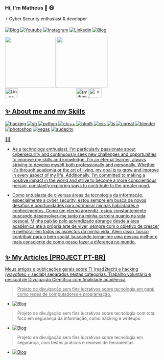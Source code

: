### Hi, I'm Matheus 👋 😄

 ⚡  Cyber Security enthusiast & developer 
 
[![Blog](https://img.shields.io/website?label=github+pages&style=for-the-badge&url=https://matheuslaidler.github.io/)](https://matheuslaidler.github.io/)
[![Youtube](https://img.shields.io/badge/YouTube-FF0000?style=for-the-badge&logo=youtube&logoColor=white)](https://youtube.com/@matheuslaidler)
[![Instagram](https://img.shields.io/badge/Instagram-E4405F?style=for-the-badge&logo=instagram&logoColor=white)](https://instagram.com/matheuslaidler)
[![Linkedin](https://img.shields.io/badge/-LinkedIn-%230077B5?style=for-the-badge&logo=linkedin&logoColor=white)](https://www.linkedin.com/in/laidlervidal)
[![Blog](https://img.shields.io/website?label=gitbook+Articles&style=for-the-badge&url=https://matheuslaidler.gitbook.io/home/)](https://matheuslaidler.gitbook.io/)
  
<div align="left">
  <a href="https://github.com/matheuslaidler">
  <img height="165em" src="https://github-readme-stats.vercel.app/api?username=matheuslaidler&show_icons=true&theme=dracula&include_all_commits=true&count_private=true"/>
  <img height="165em" src="https://github-readme-stats.vercel.app/api/top-langs/?username=matheuslaidler&layout=compact&langs_count=7&theme=dracula"/>
</div>
<div align="center">
  <img align="left" alt="Linux" height="30" width="40" src="https://cdn.jsdelivr.net/gh/devicons/devicon/icons/linux/linux-original.svg">
  <img alt="python" height="30" width="40" src="https://cdn.jsdelivr.net/gh/devicons/devicon/icons/python/python-original.svg">
  <img alt="c" height="30" width="40" src="https://cdn.jsdelivr.net/gh/devicons/devicon/icons/c/c-original.svg">
 </div>
 
## ✨ About me and my Skills 

<div style="display: inline_block">
  <img align="center" alt="hacking" src="https://img.shields.io/badge/<>-hacking-43E3FD?style=for-the-badge&logoColor=black" />
  <img align="center" alt="sh" src="https://img.shields.io/badge/shell_script-28bf94?style=for-the-badge&logo=linux&logoColor=white" />
  <img align="center" alt="python" src="https://img.shields.io/badge/Python-20232A?style=for-the-badge&logo=python&logoColor=61DAFB" />
  <img align="center" alt="c/c++" src="https://img.shields.io/badge/C/C++-2864bf?style=for-the-badge&logo=c&logoColor=white" />
  <img align="center" alt="html5" src="https://img.shields.io/badge/HTML-E34F26?style=for-the-badge&logo=html5&logoColor=white" />
  <img align="center" alt="css" src="https://img.shields.io/badge/CSS-1572B6?style=for-the-badge&logo=css3&logoColor=white" />
  <img align="center" alt="js" src="https://img.shields.io/badge/JavaScript-F7DF1E?style=for-the-badge&logo=javascript&logoColor=black" />
  <img align="center" alt="unreal" src="https://img.shields.io/badge/Unreal-282d38?style=for-the-badge&logo=unrealengine&logoColor=61DAFB" />
  <img align="center" alt="blender" src="https://img.shields.io/badge/Blender-303542?style=for-the-badge&logo=blender&logoColor=c8fb61" />
 <img align="center" alt="photoshop" src="https://img.shields.io/badge/Photoshop-282d38?style=for-the-badge&logo=adobe&logoColor=61DAFB" />
 <img align="center" alt="vegas" src="https://img.shields.io/badge/Vegas_Pro-282A38?style=for-the-badge&logo=sony&logoColor=61DAFB" />
 <img align="center" alt="audacity" src="https://img.shields.io/badge/Audacity-282A28?style=for-the-badge&logo=audacity&logoColor=61DAFB" />
  
</div><br/>   👯🌱  
 
  - As a technology enthusiast, I'm particularly passionate about cybersecurity and continuously seek new challenges and opportunities to improve my skills and knowledge. I'm an eternal learner, always striving to develop myself both professionally and personally. Whether it's through academia or the art of living, my goal is to grow and improve in every aspect of my life. Additionally, I'm committed to making a positive impact in the world and strive to become a more conscientious person, constantly exploring ways to contribute to the greater good.
 
  - Como entusiasta de diversas áreas da tecnologia da informação, especialmente a cyber security, estou sempre em busca de novos desafios e oportunidades para aprimorar minhas habilidades e conhecimentos. Como um eterno aprendiz, estou constantemente buscando desenvolver-me tanto na minha carreira quanto na vida pessoal. Minha paixão pelo aprendizado abrange desde a área acadêmica até a própria arte de viver, sempre com o objetivo de crescer e melhorar em todos os aspectos da minha vida. Além disso, busco contribuir para o bem social, buscando tornar-me uma pessoa melhor e mais consciente de como posso fazer a diferença no mundo.

 ## ✨ My Articles [PROJECT PT-BR]
 
 Meus artigos e publicações gerais sobre TI (read2tech) e hacking (wayofsec + seclab) separados nestas categorias.
 Trabalho voluntário e pessoal de Divulgação Científica com finalidade acadêmica
  
 > Projeto de divulgação sem fins lucrativos sobre tecnologia em geral, como redes de computadores e programação.
 -  [![Blog](https://img.shields.io/website?label=Road2Tech&style=for-the-badge&url=https://matheuslaidler.gitbook.io/)](https://matheuslaidler.gitbook.io/road2tech)

 > Projeto de divulgação sem fins lucrativos sobre tecnologia com total foco em segurança da informação, como hacking e writeups.
 -  [![Blog](https://img.shields.io/website?label=WayOfSec&style=for-the-badge&url=https://matheuslaidler.gitbook.io/)](https://matheuslaidler.gitbook.io/wayofsec)

 > Projeto de divulgação sem fins lucrativos sobre tecnologia em segurança, com testes práticos e reviews de ferramentas.
 -  [![Blog](https://img.shields.io/website?label=SecLab&style=for-the-badge&url=https://matheuslaidler.gitbook.io/)](https://matheuslaidler.gitbook.io/seclab)

 
